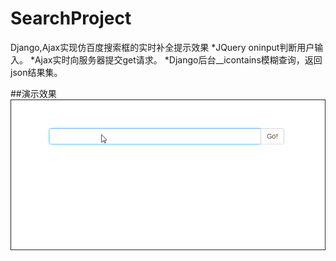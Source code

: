 # SearchProject
Django,Ajax实现仿百度搜索框的实时补全提示效果
*JQuery oninput判断用户输入。
*Ajax实时向服务器提交get请求。
*Django后台__icontains模糊查询，返回json结果集。

##演示效果
![](https://github.com/LiJunWei/SearchProject/blob/master/%E6%BC%94%E7%A4%BA%E6%95%88%E6%9E%9C.gif)

